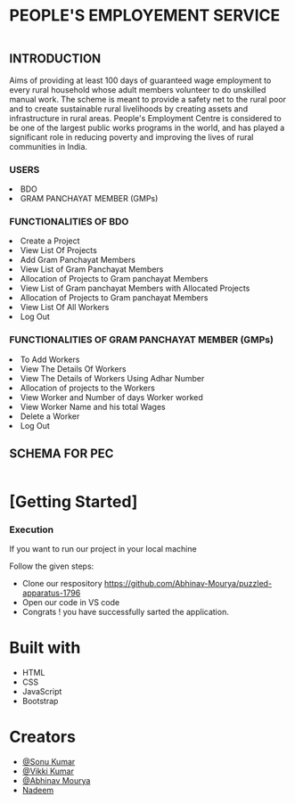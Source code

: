 
# PEOPLE'S EMPLOYEMENT SERVICE
<img src="https://i.postimg.cc/63WG8gmJ/People-s-Employement-Centre.png" alt="">
<h2> INTRODUCTION </h2>
<p>Aims of providing at least 100 days of guaranteed wage employment to every rural household whose adult members volunteer to do unskilled manual work. The scheme is meant to provide a safety net to the rural poor and to create sustainable rural livelihoods by creating assets and infrastructure in rural areas. People's Employment Centre is considered to be one of the largest public works programs in the world, and has played a significant role in reducing poverty and improving the lives of rural communities in India.</p>


<h3>USERS</h3
<ul>
 <li>BDO</li>
 <li>GRAM PANCHAYAT MEMBER (GMPs)</li>
</ul>

<h3>FUNCTIONALITIES OF BDO</h3
 <ul>
  
  <li>Create a Project</li>
  <li>View List Of Projects</li>
  <li>Add Gram Panchayat Members</li>
  <li>View List of Gram Panchayat Members</li>
  <li>Allocation of Projects to Gram panchayat Members</li>
  <li>View List of Gram panchayat Members with Allocated Projects</li>
  <li>Allocation of Projects to Gram panchayat Members</li>
  <li>View List Of All Workers</li>
  <li>Log Out</li>
</ul> 


 
 <h3>FUNCTIONALITIES OF GRAM PANCHAYAT MEMBER (GMPs) </h3
 <ul>
  <li>To Add Workers</li>
  <li>View The Details Of Workers</li>
  <li>View The Details of Workers Using Adhar Number</li>
  <li>Allocation of projects to the Workers</li>
  <li>View Worker and Number of days Worker worked</li>
  <li>View Worker Name and his total Wages</li>
  <li>Delete a Worker</li>
  <li>Log Out</li>
</ul> 
  




  <h2>SCHEMA FOR PEC</h2>

  <img src="https://i.postimg.cc/CKQzK5kD/Screenshot-167.png" alt="">
  
  
   <h1>[Getting Started]</h1>
    <h3>Execution</h3>
    <p>If you want to run our project in your local machine</p>
    <p>Follow the given steps:</p>
    <ul>
        <li>Clone our respository <a href="">https://github.com/Abhinav-Mourya/puzzled-apparatus-1796</a></li>
        <li>Open our code in VS code </li>
 <li>Congrats !  you have successfully sarted the application.</li>
    </ul>
        <h1>Built with</h1>
    <ul>
        <li>HTML</li>
        <li>CSS</li>
        <li>JavaScript</li>
        <li>Bootstrap</li>
    </ul>
        <h1>Creators</h1>
    <ul>
     <li><a href="https://github.com/sonu25122000">@Sonu Kumar</a></li>
      <li><a href="https://github.com/mevicky9254">@Vikki Kumar</a></li>
       <li><a href="https://github.com/Abhinav-Mourya">@Abhinav Mourya</a></li>
       <li><a href="https://github.com/nadeemm763">Nadeem</a></li> 
  
